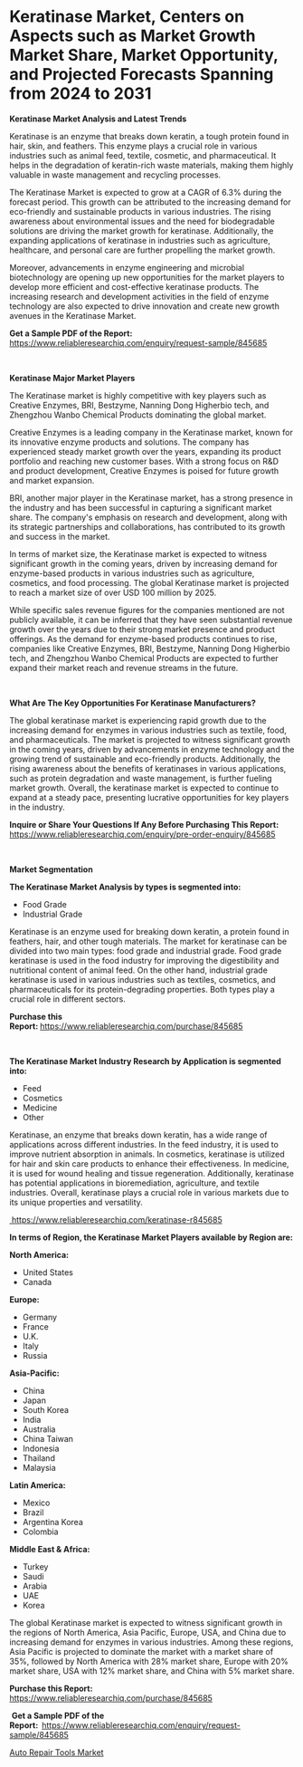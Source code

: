<p><h1>Keratinase Market, Centers on Aspects such as Market Growth Market Share, Market Opportunity, and Projected Forecasts Spanning from 2024 to 2031</h1></p><p><strong>Keratinase Market Analysis and Latest Trends</strong></p>
<p><p>Keratinase is an enzyme that breaks down keratin, a tough protein found in hair, skin, and feathers. This enzyme plays a crucial role in various industries such as animal feed, textile, cosmetic, and pharmaceutical. It helps in the degradation of keratin-rich waste materials, making them highly valuable in waste management and recycling processes.</p><p>The Keratinase Market is expected to grow at a CAGR of 6.3% during the forecast period. This growth can be attributed to the increasing demand for eco-friendly and sustainable products in various industries. The rising awareness about environmental issues and the need for biodegradable solutions are driving the market growth for keratinase. Additionally, the expanding applications of keratinase in industries such as agriculture, healthcare, and personal care are further propelling the market growth.</p><p>Moreover, advancements in enzyme engineering and microbial biotechnology are opening up new opportunities for the market players to develop more efficient and cost-effective keratinase products. The increasing research and development activities in the field of enzyme technology are also expected to drive innovation and create new growth avenues in the Keratinase Market.</p></p>
<p><strong>Get a Sample PDF of the Report:&nbsp;</strong> <a href="https://www.reliableresearchiq.com/enquiry/request-sample/845685">https://www.reliableresearchiq.com/enquiry/request-sample/845685</a></p>
<p>&nbsp;</p>
<p><strong>Keratinase Major Market Players</strong></p>
<p><p>The Keratinase market is highly competitive with key players such as Creative Enzymes, BRI, Bestzyme, Nanning Dong Higherbio tech, and Zhengzhou Wanbo Chemical Products dominating the global market. </p><p>Creative Enzymes is a leading company in the Keratinase market, known for its innovative enzyme products and solutions. The company has experienced steady market growth over the years, expanding its product portfolio and reaching new customer bases. With a strong focus on R&D and product development, Creative Enzymes is poised for future growth and market expansion.</p><p>BRI, another major player in the Keratinase market, has a strong presence in the industry and has been successful in capturing a significant market share. The company's emphasis on research and development, along with its strategic partnerships and collaborations, has contributed to its growth and success in the market.</p><p>In terms of market size, the Keratinase market is expected to witness significant growth in the coming years, driven by increasing demand for enzyme-based products in various industries such as agriculture, cosmetics, and food processing. The global Keratinase market is projected to reach a market size of over USD 100 million by 2025.</p><p>While specific sales revenue figures for the companies mentioned are not publicly available, it can be inferred that they have seen substantial revenue growth over the years due to their strong market presence and product offerings. As the demand for enzyme-based products continues to rise, companies like Creative Enzymes, BRI, Bestzyme, Nanning Dong Higherbio tech, and Zhengzhou Wanbo Chemical Products are expected to further expand their market reach and revenue streams in the future.</p></p>
<p>&nbsp;</p>
<p><strong>What Are The Key Opportunities For Keratinase Manufacturers?</strong></p>
<p><p>The global keratinase market is experiencing rapid growth due to the increasing demand for enzymes in various industries such as textile, food, and pharmaceuticals. The market is projected to witness significant growth in the coming years, driven by advancements in enzyme technology and the growing trend of sustainable and eco-friendly products. Additionally, the rising awareness about the benefits of keratinases in various applications, such as protein degradation and waste management, is further fueling market growth. Overall, the keratinase market is expected to continue to expand at a steady pace, presenting lucrative opportunities for key players in the industry.</p></p>
<p><strong>Inquire or Share Your Questions If Any Before Purchasing This Report:</strong> <a href="https://www.reliableresearchiq.com/enquiry/pre-order-enquiry/845685">https://www.reliableresearchiq.com/enquiry/pre-order-enquiry/845685</a></p>
<p>&nbsp;</p>
<p><strong>Market Segmentation</strong></p>
<p><strong>The Keratinase Market Analysis by types is segmented into:</strong></p>
<p><ul><li>Food Grade</li><li>Industrial Grade</li></ul></p>
<p><p>Keratinase is an enzyme used for breaking down keratin, a protein found in feathers, hair, and other tough materials. The market for keratinase can be divided into two main types: food grade and industrial grade. Food grade keratinase is used in the food industry for improving the digestibility and nutritional content of animal feed. On the other hand, industrial grade keratinase is used in various industries such as textiles, cosmetics, and pharmaceuticals for its protein-degrading properties. Both types play a crucial role in different sectors.</p></p>
<p><strong>Purchase this Report:&nbsp;</strong><a href="https://www.reliableresearchiq.com/purchase/845685">https://www.reliableresearchiq.com/purchase/845685</a></p>
<p>&nbsp;</p>
<p><strong>The Keratinase Market Industry Research by Application is segmented into:</strong></p>
<p><ul><li>Feed</li><li>Cosmetics</li><li>Medicine</li><li>Other</li></ul></p>
<p><p>Keratinase, an enzyme that breaks down keratin, has a wide range of applications across different industries. In the feed industry, it is used to improve nutrient absorption in animals. In cosmetics, keratinase is utilized for hair and skin care products to enhance their effectiveness. In medicine, it is used for wound healing and tissue regeneration. Additionally, keratinase has potential applications in bioremediation, agriculture, and textile industries. Overall, keratinase plays a crucial role in various markets due to its unique properties and versatility.</p></p>
<p><a href="https://www.reliableresearchiq.com/keratinase-r845685">&nbsp;https://www.reliableresearchiq.com/keratinase-r845685</a></p>
<p><strong>In terms of Region, the Keratinase Market Players available by Region are:</strong></p>
<p>
    <p> <strong> North America: </strong>
        <ul>
            <li>United States</li>
            <li>Canada</li>
        </ul>
        </p> 
    <p> <strong> Europe: </strong>
        <ul>
            <li>Germany</li>
            <li>France</li>
            <li>U.K.</li>
            <li>Italy</li>
            <li>Russia</li>
        </ul>
        </p> 
    <p> <strong> Asia-Pacific: </strong>
        <ul>
            <li>China</li>
            <li>Japan</li>
            <li>South Korea</li>
            <li>India</li>
            <li>Australia</li>
            <li>China Taiwan</li>
            <li>Indonesia</li>
            <li>Thailand</li>
            <li>Malaysia</li>
        </ul>
        </p> 
    <p> <strong> Latin America: </strong>
        <ul>
            <li>Mexico</li>
            <li>Brazil</li>
            <li>Argentina Korea</li>
            <li>Colombia</li>
        </ul>
        </p> 
    <p> <strong> Middle East & Africa: </strong>
        <ul>
            <li>Turkey</li>
            <li>Saudi</li>
            <li>Arabia</li>
            <li>UAE</li>
            <li>Korea</li>
        </ul>
    </p>
    </p>
<p><p>The global Keratinase market is expected to witness significant growth in the regions of North America, Asia Pacific, Europe, USA, and China due to increasing demand for enzymes in various industries. Among these regions, Asia Pacific is projected to dominate the market with a market share of 35%, followed by North America with 28% market share, Europe with 20% market share, USA with 12% market share, and China with 5% market share.</p></p>
<p><strong>Purchase this Report: </strong><a href="https://www.reliableresearchiq.com/purchase/845685">https://www.reliableresearchiq.com/purchase/845685</a></p>
<p>&nbsp;<strong>Get a Sample PDF of the Report:&nbsp;&nbsp;</strong><a href="https://www.reliableresearchiq.com/enquiry/request-sample/845685">https://www.reliableresearchiq.com/enquiry/request-sample/845685</a></p>
<p><strong></strong></p>
<p><p><a href="https://github.com/DeonteStanton2023/Market-Research-Report-List-2/blob/main/auto-repair-tools-market.md">Auto Repair Tools Market</a></p></p>